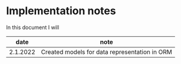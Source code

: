 # Implementation notes

In this document I will 

| date     | note                                          |
|----------|-----------------------------------------------|
| 2.1.2022 | Created models for data representation in ORM |

